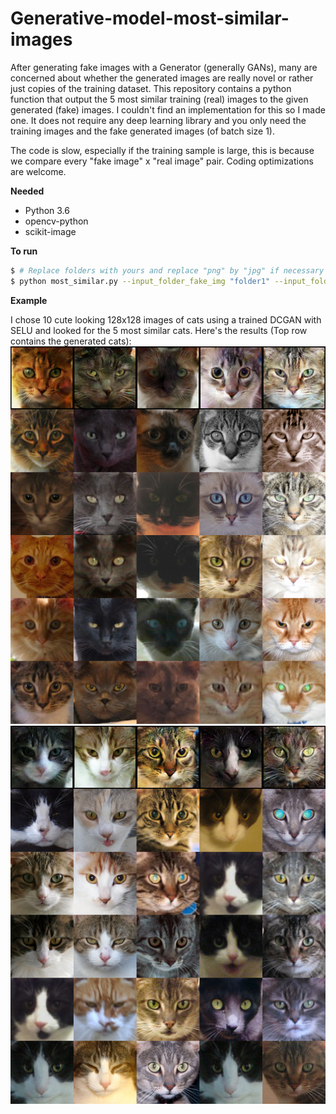 # Generative-model-most-similar-images

After generating fake images with a Generator (generally GANs), many are concerned about whether the generated images are really novel or rather just copies of the training dataset. This repository contains a python function that output the 5 most similar training (real) images to the given generated (fake) images. I couldn't find an implementation for this so I made one. It does not require any deep learning library and you only need the training images and the fake generated images (of batch size 1).

The code is slow, especially if the training sample is large, this is because we compare every "fake image" x "real image" pair. Coding optimizations are welcome.

**Needed**

* Python 3.6
* opencv-python
* scikit-image

**To run**
```bash
$ # Replace folders with yours and replace "png" by "jpg" if necessary
$ python most_similar.py --input_folder_fake_img "folder1" --input_folder_real_img "folder2" --output_folder "folder3" --fake_img_type "png" --real_img_type' "png"
```

**Example**

I chose 10 cute looking 128x128 images of cats using a trained DCGAN with SELU and looked for the 5 most similar cats. Here's the results (Top row contains the generated cats):
![](/images/DCGAN_SELU_128X128_most_similar_images1.png)
![](/images/DCGAN_SELU_128X128_most_similar_images2.png)
